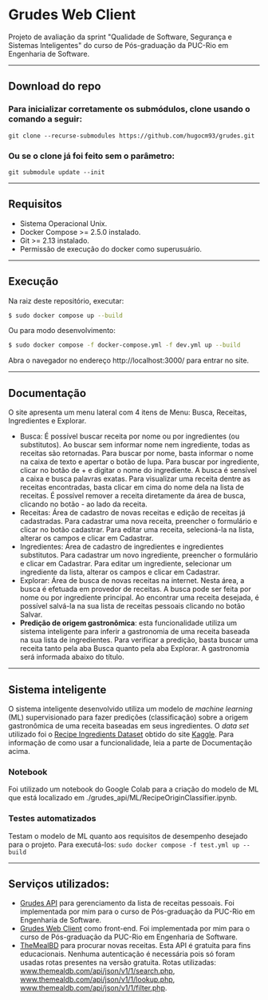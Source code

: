 # Grudes Web Client

Projeto de avaliação da sprint "Qualidade de Software, Segurança e Sistemas Inteligentes" do curso de Pós-graduação da PUC-Rio em Engenharia de Software.

---
## Download do repo
### Para inicializar corretamente os submódulos, clone usando o comando a seguir:
 `git clone --recurse-submodules https://github.com/hugocm93/grudes.git`
### Ou se o clone já foi feito sem o parâmetro:
 `git submodule update --init`

---
## Requisitos 
 * Sistema Operacional Unix.
 * Docker Compose >= 2.5.0 instalado.
 * Git >= 2.13 instalado.
 * Permissão de execução do docker como superusuário.

---
## Execução
Na raiz deste repositório, executar:
```sh
$ sudo docker compose up --build 
```
Ou para modo desenvolvimento:
```sh
$ sudo docker compose -f docker-compose.yml -f dev.yml up --build 
```
Abra o navegador no endereço http://localhost:3000/ para entrar no site.

---
## Documentação
 O site apresenta um menu lateral com 4 itens de Menu: Busca, Receitas, Ingredientes e Explorar.
 * Busca: É possível buscar receita por nome ou por ingredientes (ou substitutos). Ao buscar sem informar nome nem ingrediente, todas as receitas são retornadas. Para buscar por nome, basta informar o nome na caixa de texto e apertar o botão de lupa. Para buscar por ingrediente, clicar no botão de + e digitar o nome do ingrediente. A busca é sensível a caixa e busca palavras exatas. Para visualizar uma receita dentre as receitas encontradas, basta clicar em cima do nome dela na lista de receitas. É possível remover a receita diretamente da área de busca, clicando no botão - ao lado da receita.
 * Receitas: Área de cadastro de novas receitas e edição de receitas já cadastradas. Para cadastrar uma nova receita, preencher o formulário e clicar no botão cadastrar. Para editar uma receita, selecioná-la na lista, alterar os campos e clicar em Cadastrar.
 * Ingredientes: Área de cadastro de ingredientes e ingredientes substitutos. Para cadastrar um novo ingrediente, preencher o formulário e clicar em Cadastrar. Para editar um ingrediente, selecionar um ingrediente da lista, alterar os campos e clicar em Cadastrar.
 * Explorar: Área de busca de novas receitas na internet. Nesta área, a busca é efetuada em provedor de receitas. A busca pode ser feita por nome ou por ingrediente principal. Ao encontrar uma receita desejada, é possível salvá-la na sua lista de receitas pessoais clicando no botão Salvar.
 * **Predição de origem gastronômica**: esta funcionalidade utiliza um sistema inteligente para inferir a gastronomia de uma receita baseada na sua lista de ingredientes. Para verificar a predição, basta buscar uma receita tanto pela aba Busca quanto pela aba Explorar. A gastronomia será informada abaixo do título.

---
## Sistema inteligente
 O sistema inteligente desenvolvido utiliza um modelo de _machine learning_ (ML) supervisionado para fazer predições (classificação) sobre a origem
gastronômica de uma receita baseadas em seus ingredientes. 
O _data set_ utilizado foi o [Recipe Ingredients Dataset](https://www.kaggle.com/datasets/kaggle/recipe-ingredients-dataset/data?select=train.json) obtido do site [Kaggle](https://www.kaggle.com).
Para informação de como usar a funcionalidade, leia a parte de Documentação acima.

 ### Notebook 
 Foi utilizado um notebook do Google Colab para a criação do modelo de ML que está localizado em ./grudes_api/ML/RecipeOriginClassifier.ipynb.

 ### Testes automatizados
 Testam o modelo de ML quanto aos requisitos de desempenho desejado para o projeto. 
 Para executá-los:
 `sudo docker compose -f test.yml up --build`

---
## Serviços utilizados:
* [Grudes API](https://github.com/hugocm93/grudes_api) para gerenciamento da lista de receitas pessoais. Foi implementada por mim para o curso de Pós-graduação da PUC-Rio em Engenharia de Software.
* [Grudes Web Client](https://github.com/hugocm93/grudes_web_client) como front-end. Foi implementada por mim para o curso de Pós-graduação da PUC-Rio em Engenharia de Software.
* [TheMealBD](https://www.themealdb.com/api.php) para procurar novas receitas. Esta API é gratuita para fins educacionais. Nenhuma autenticação é necessária pois só foram usadas rotas presentes na versão gratuita. Rotas utilizadas: www.themealdb.com/api/json/v1/1/search.php, www.themealdb.com/api/json/v1/1/lookup.php, www.themealdb.com/api/json/v1/1/filter.php.

